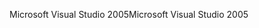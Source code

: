 <span data-ttu-id="e513a-101">Microsoft Visual Studio 2005</span><span class="sxs-lookup"><span data-stu-id="e513a-101">Microsoft Visual Studio 2005</span></span>